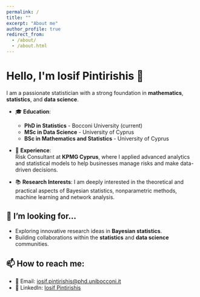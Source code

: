 ```yaml
---
permalink: /
title: ""
excerpt: "About me"
author_profile: true
redirect_from: 
  - /about/
  - /about.html
---
```


# Hello, I'm Iosif Pintirishis 👋

I am a passionate statistician with a strong foundation in **mathematics**, **statistics**, and **data science**. 

- 🎓 **Education**:
  - **PhD in Statistics** - Bocconi University (current)
  - **MSc in Data Science** - University of Cyprus
  - **BSc in Mathematics and Statistics** - University of Cyprus


- 💼 **Experience**:  
  Risk Consultant at **KPMG Cyprus**, where I applied advanced analytics and statistical models to help businesses manage risks and make data-driven decisions.

- 📚 **Research Interests**:
  I am deeply interested in the theoretical and practical aspects of Bayesian statistics, nonparametric methods, machine learning and network analysis.

## 🤔 I’m looking for...
- Exploring innovative research ideas in **Bayesian statistics**.
- Building collaborations within the **statistics** and **data science** communities.


## 📫 How to reach me:
- 📧 Email: [iosif.pintirishis@phd.unibocconi.it](iosif.pintirishis@phd.unibocconi.it)
- 💼 LinkedIn: [Iosif Pintirishis](https://www.linkedin.com/in/iosif-pintirishis-a69387244/)




